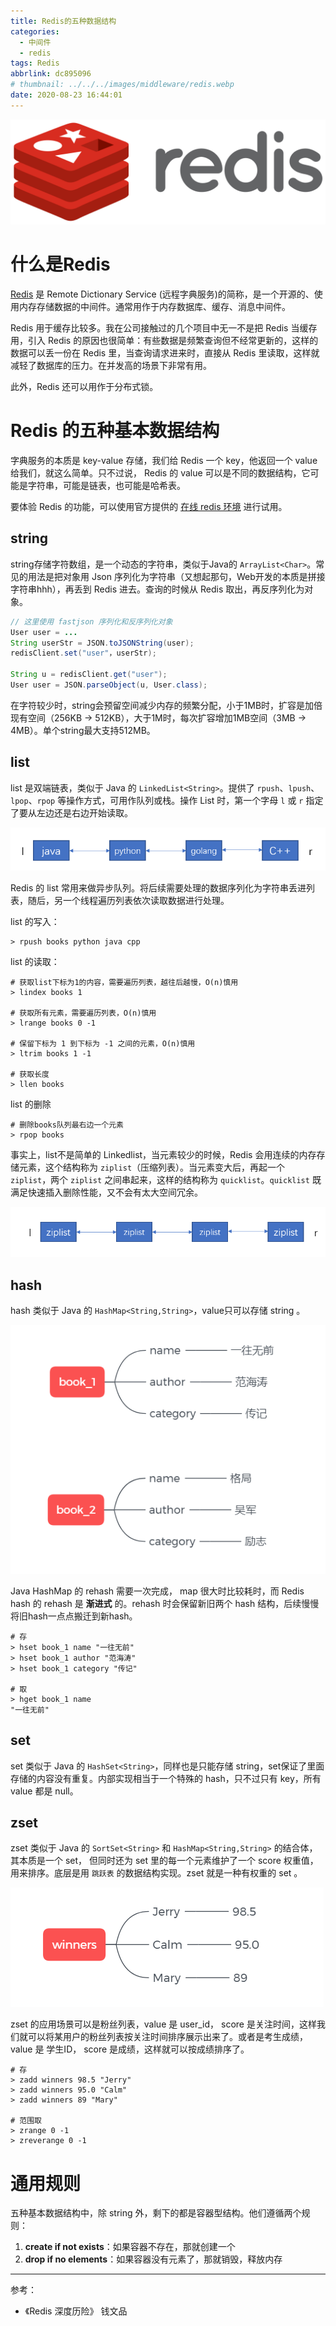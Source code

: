 ```yaml
---
title: Redis的五种数据结构
categories:
  - 中间件
  - redis
tags: Redis
abbrlink: dc895096
# thumbnail: ../../../images/middleware/redis.webp
date: 2020-08-23 16:44:01
---
```


![](../../../images/middleware/redis.webp)

# 什么是Redis

[Redis](https://redis.io/) 是 Remote Dictionary Service (远程字典服务)的简称，是一个开源的、使用内存存储数据的中间件。通常用作于内存数据库、缓存、消息中间件。

Redis 用于缓存比较多。我在公司接触过的几个项目中无一不是把 Redis 当缓存用，引入 Redis 的原因也很简单：有些数据是频繁查询但不经常更新的，这样的数据可以丢一份在 Redis 里，当查询请求进来时，直接从 Redis 里读取，这样就减轻了数据库的压力。在并发高的场景下非常有用。

此外，Redis 还可以用作于分布式锁。

<!-- more -->


# Redis 的五种基本数据结构

字典服务的本质是 key-value 存储，我们给 Redis 一个 key，他返回一个 value 给我们，就这么简单。只不过说， Redis 的 value 可以是不同的数据结构，它可能是字符串，可能是链表，也可能是哈希表。

要体验 Redis 的功能，可以使用官方提供的 [在线 redis 环境](https://try.redis.io/) 进行试用。

## string

string存储字符数组，是一个动态的字符串，类似于Java的 `ArrayList<Char>`。常见的用法是把对象用 Json 序列化为字符串（又想起那句，Web开发的本质是拼接字符串hhh），再丢到 Redis 进去。查询的时候从 Redis 取出，再反序列化为对象。

```java
// 这里使用 fastjson 序列化和反序列化对象
User user = ...
String userStr = JSON.toJSONString(user);
redisClient.set("user"，userStr);

String u = redisClient.get("user");
User user = JSON.parseObject(u, User.class);  
```

在字符较少时，string会预留空间减少内存的频繁分配，小于1MB时，扩容是加倍现有空间（256KB -> 512KB），大于1M时，每次扩容增加1MB空间（3MB -> 4MB）。单个string最大支持512MB。


## list

list 是双端链表，类似于 Java 的 `LinkedList<String>`。提供了 `rpush`、`lpush`、`lpop`、`rpop` 等操作方式，可用作队列或栈。操作 List 时，第一个字母 `l` 或 `r` 指定了要从左边还是右边开始读取。

![books](../../../images/middleware/redis-list.png)

Redis 的 list 常用来做异步队列。将后续需要处理的数据序列化为字符串丢进列表，随后，另一个线程遍历列表依次读取数据进行处理。

list 的写入：

```
> rpush books python java cpp
```

list 的读取：

```
# 获取list下标为1的内容，需要遍历列表，越往后越慢，O(n)慎用
> lindex books 1

# 获取所有元素，需要遍历列表，O(n)慎用
> lrange books 0 -1

# 保留下标为 1 到下标为 -1 之间的元素，O(n)慎用
> ltrim books 1 -1

# 获取长度
> llen books
```

list 的删除

```
# 删除books队列最右边一个元素
> rpop books
```

事实上，list不是简单的 Linkedlist，当元素较少的时候，Redis 会用连续的内存存储元素，这个结构称为 `ziplist`（压缩列表）。当元素变大后，再起一个 `ziplist`，两个 `ziplist` 之间串起来，这样的结构称为 `quicklist`。`quicklist` 既满足快速插入删除性能，又不会有太大空间冗余。

![quicklist](../../../images/middleware/redis-quicklist.png)


## hash

hash 类似于 Java 的 `HashMap<String,String>`，value只可以存储 string 。

![hash](../../../images/middleware/redis-hash.png)

Java HashMap 的 rehash 需要一次完成， map 很大时比较耗时，而 Redis hash 的 rehash 是 **渐进式** 的。rehash 时会保留新旧两个 hash 结构，后续慢慢将旧hash一点点搬迁到新hash。

```
# 存
> hset book_1 name "一往无前"
> hset book_1 author "范海涛"
> hset book_1 category "传记"

# 取
> hget book_1 name
"一往无前"
```

## set

set 类似于 Java 的 `HashSet<String>`，同样也是只能存储 string，set保证了里面存储的内容没有重复。内部实现相当于一个特殊的 hash，只不过只有 key，所有 value 都是 null。

## zset

zset 类似于 Java 的 `SortSet<String>` 和 `HashMap<String,String>` 的结合体，其本质是一个 set， 但同时还为 set 里的每一个元素维护了一个 score 权重值，用来排序。底层是用 `跳跃表` 的数据结构实现。zset 就是一种有权重的 set 。

![zset](../../../images/middleware/redis-zset.png)

zset 的应用场景可以是粉丝列表，value 是 user_id， score 是关注时间，这样我们就可以将某用户的粉丝列表按关注时间排序展示出来了。或者是考生成绩， value 是 学生ID， score 是成绩，这样就可以按成绩排序了。

```
# 存
> zadd winners 98.5 "Jerry"
> zadd winners 95.0 "Calm"
> zadd winners 89 "Mary"

# 范围取
> zrange 0 -1
> zreverange 0 -1
```

# 通用规则

五种基本数据结构中，除 string 外，剩下的都是容器型结构。他们遵循两个规则：

1. **create if not exists**：如果容器不存在，那就创建一个
2. **drop if no elements**：如果容器没有元素了，那就销毁，释放内存

---

参考：
- 《Redis 深度历险》 钱文品
